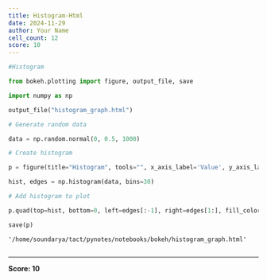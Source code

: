 ```yaml
---
title: Histogram-Html
date: 2024-11-29
author: Your Name
cell_count: 12
score: 10
---
```


```python
#Histogram
```


```python
from bokeh.plotting import figure, output_file, save
```


```python
import numpy as np
```


```python
output_file("histogram_graph.html")
```


```python
# Generate random data
```


```python
data = np.random.normal(0, 0.5, 1000)

```


```python
# Create histogram
```


```python
p = figure(title="Histogram", tools="", x_axis_label='Value', y_axis_label='Frequency')

```


```python
hist, edges = np.histogram(data, bins=30)

```


```python
# Add histogram to plot
```


```python
p.quad(top=hist, bottom=0, left=edges[:-1], right=edges[1:], fill_color="skyblue", line_color="white")

save(p)

```




    '/home/soundarya/tact/pynotes/notebooks/bokeh/histogram_graph.html'




```python

```


---
**Score: 10**
